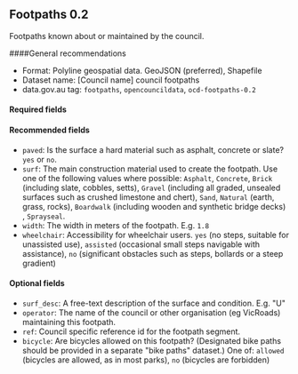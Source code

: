 ## Footpaths 0.2

Footpaths known about or maintained by the council.

####General recommendations

* Format: Polyline geospatial data. GeoJSON (preferred), Shapefile
* Dataset name: [Council name] council footpaths
* data.gov.au tag: `footpaths`, `opencouncildata`, `ocd-footpaths-0.2`

#### Required fields

#### Recommended fields
* `paved`: Is the surface a hard material such as asphalt, concrete or slate? `yes` or `no`. 
* `surf`: The main construction material used to create the footpath. Use one of the following values where possible: `Asphalt`, `Concrete`, `Brick` (including slate, cobbles, setts), `Gravel` (including all graded, unsealed surfaces such as crushed limestone and chert), `Sand`, `Natural` (earth, grass, rocks), `Boardwalk` (including wooden and synthetic bridge decks) , `Sprayseal`. 
* `width`: The width in meters of the footpath. E.g. `1.8`
* `wheelchair`: Accessibility for wheelchair users. `yes` (no steps, suitable for unassisted use), `assisted` (occasional small steps navigable with assistance), `no` (significant obstacles such as steps, bollards or a steep gradient)

#### Optional fields
* `surf_desc`: A free-text description of the surface and condition. E.g. "U"
* `operator`: The name of the council or other organisation (eg VicRoads) maintaining this footpath.
* `ref`: Council specific reference id for the footpath segment. 
* `bicycle`: Are bicycles allowed on this footpath? (Designated bike paths should be provided in a separate "bike paths" dataset.) One of: `allowed` (bicycles are allowed, as in most parks), `no` (bicycles are forbidden)